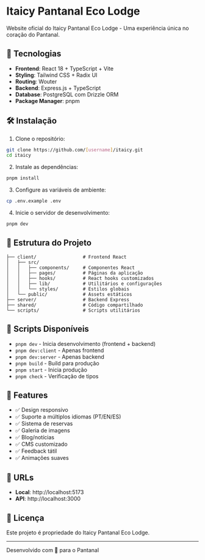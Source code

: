 # Itaicy Pantanal Eco Lodge

Website oficial do Itaicy Pantanal Eco Lodge - Uma experiência única no coração do Pantanal.

## 🚀 Tecnologias

- **Frontend**: React 18 + TypeScript + Vite
- **Styling**: Tailwind CSS + Radix UI
- **Routing**: Wouter
- **Backend**: Express.js + TypeScript
- **Database**: PostgreSQL com Drizzle ORM
- **Package Manager**: pnpm

## 🛠️ Instalação

1. Clone o repositório:
```bash
git clone https://github.com/[username]/itaicy.git
cd itaicy
```

2. Instale as dependências:
```bash
pnpm install
```

3. Configure as variáveis de ambiente:
```bash
cp .env.example .env
```

4. Inicie o servidor de desenvolvimento:
```bash
pnpm dev
```

## 📁 Estrutura do Projeto

```
├── client/                 # Frontend React
│   ├── src/
│   │   ├── components/     # Componentes React
│   │   ├── pages/          # Páginas da aplicação
│   │   ├── hooks/          # React hooks customizados
│   │   ├── lib/            # Utilitários e configurações
│   │   └── styles/         # Estilos globais
│   └── public/             # Assets estáticos
├── server/                 # Backend Express
├── shared/                 # Código compartilhado
└── scripts/                # Scripts utilitários
```

## 🔧 Scripts Disponíveis

- `pnpm dev` - Inicia desenvolvimento (frontend + backend)
- `pnpm dev:client` - Apenas frontend
- `pnpm dev:server` - Apenas backend
- `pnpm build` - Build para produção
- `pnpm start` - Inicia produção
- `pnpm check` - Verificação de tipos

## 🌟 Features

- ✅ Design responsivo
- ✅ Suporte a múltiplos idiomas (PT/EN/ES)
- ✅ Sistema de reservas
- ✅ Galeria de imagens
- ✅ Blog/notícias
- ✅ CMS customizado
- ✅ Feedback tátil
- ✅ Animações suaves

## 🔗 URLs

- **Local**: http://localhost:5173
- **API**: http://localhost:3000

## 📝 Licença

Este projeto é propriedade do Itaicy Pantanal Eco Lodge.

---

Desenvolvido com 💚 para o Pantanal
